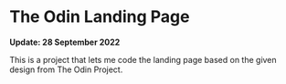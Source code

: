 # The Odin Landing Page
**Update: 28 September 2022**

This is a project that lets me code the landing page based on the given design from The Odin Project.